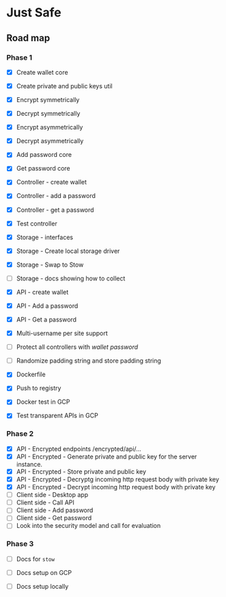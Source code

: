 # Just Safe

## Road map

### Phase 1
- [x] Create wallet core
- [x] Create private and  public keys util
- [x] Encrypt symmetrically
- [x] Decrypt symmetrically
- [x] Encrypt  asymmetrically
- [x] Decrypt  asymmetrically
- [x] Add password core
- [x] Get password core
- [x] Controller - create wallet
- [x] Controller - add a password
- [x] Controller - get a password
- [x] Test controller
- [x] Storage - interfaces
- [x] Storage - Create local storage driver
- [x] Storage - Swap to Stow
- [ ] Storage - docs showing how to collect
- [x] API - create wallet
- [x] API - Add a password
- [x] API - Get a password
- [x] Multi-username per site support
- [ ] Protect all controllers with *wallet password*
- [ ] Randomize padding string and store padding string
- [x] Dockerfile
- [x] Push to registry
- [x] Docker test in GCP
- [x] Test transparent APIs in GCP



### Phase 2
- [x] API - Encrypted endpoints /encrypted/api/...
- [x] API - Encrypted - Generate private and public key for the server instance.
- [x] API - Encrypted - Store private and public key
- [x] API - Encrypted - Decryptg incoming http request body with private key
- [x] API - Encrypted - Decrypt incoming http request body with private key
- [ ] Client side - Desktop app
- [ ] Client side - Call API
- [ ] Client side - Add password 
- [ ] Client side - Get password
- [ ] Look into the security model and call for evaluation

### Phase 3
- [ ] Docs for `stow`
- [ ] Docs setup on GCP
- [ ] Docs setup locally

 
